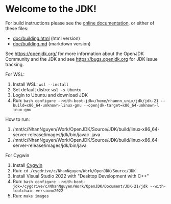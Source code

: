 # Welcome to the JDK!

For build instructions please see the
[online documentation](https://openjdk.org/groups/build/doc/building.html),
or either of these files:

- [doc/building.html](doc/building.html) (html version)
- [doc/building.md](doc/building.md) (markdown version)

See <https://openjdk.org/> for more information about the OpenJDK
Community and the JDK and see <https://bugs.openjdk.org> for JDK issue
tracking.

For WSL:
1. Install WSL: `wsl --install`
2. Set default distro: `wsl -s Ubuntu`
3. Login to Ubuntu and download JDK
4. Run: `bash configure --with-boot-jdk=/home/nhannn_unix/jdk/jdk-21 --build=x86_64-unknown-linux-gnu --openjdk-target=x86_64-unknown-l
inux-gnu`

How to run:
1. /mnt/c/NhanNguyen/Work/OpenJDK/Source/JDK/build/linux-x86_64-server-release/images/jdk/bin/javac <file>.java
2. /mnt/c/NhanNguyen/Work/OpenJDK/Source/JDK/build/linux-x86_64-server-release/images/jdk/bin/java <file>

For Cygwin
1. Install [Cygwin](http://www.cygwin.com)
2. Run: `cd /cygdrive/c/NhanNguyen/Work/OpenJDK/Source/JDK`
3. Install Visual Studio 2022 with "Desktop Development with C++"
4. Run: `bash configure --with-boot-jdk=/cygdrive/c/NhanNguyen/Work/OpenJDK/Document/JDK-21/jdk --with-toolchain-version=2022`
5. Run: `make images`
